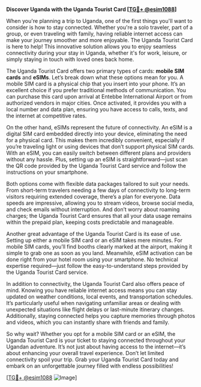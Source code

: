 **Discover Uganda with the Uganda Tourist Card [[TG💪+ @esim1088](https://t.me/s/esim1088)]**

When you're planning a trip to Uganda, one of the first things you'll want to consider is how to stay connected. Whether you're a solo traveler, part of a group, or even traveling with family, having reliable internet access can make your journey smoother and more enjoyable. The Uganda Tourist Card is here to help! This innovative solution allows you to enjoy seamless connectivity during your stay in Uganda, whether it's for work, leisure, or simply staying in touch with loved ones back home.

The Uganda Tourist Card offers two primary types of cards: **mobile SIM cards** and **eSIMs**. Let’s break down what these options mean for you. A mobile SIM card is a physical chip that you insert into your phone. It’s an excellent choice if you prefer traditional methods of communication. You can purchase this card upon arrival at Entebbe International Airport or from authorized vendors in major cities. Once activated, it provides you with a local number and data plan, ensuring you have access to calls, texts, and the internet at competitive rates.

On the other hand, eSIMs represent the future of connectivity. An eSIM is a digital SIM card embedded directly into your device, eliminating the need for a physical card. This makes them incredibly convenient, especially if you’re traveling light or using devices that don’t support physical SIM cards. With an eSIM, you can easily switch between different plans and providers without any hassle. Plus, setting up an eSIM is straightforward—just scan the QR code provided by the Uganda Tourist Card service and follow the instructions on your smartphone.

Both options come with flexible data packages tailored to suit your needs. From short-term travelers needing a few days of connectivity to long-term visitors requiring extended coverage, there’s a plan for everyone. Data speeds are impressive, allowing you to stream videos, browse social media, and check emails without interruption. And don’t worry about roaming charges; the Uganda Tourist Card ensures that all your data usage remains within the prepaid plan, keeping costs predictable and manageable.

Another great advantage of the Uganda Tourist Card is its ease of use. Setting up either a mobile SIM card or an eSIM takes mere minutes. For mobile SIM cards, you’ll find booths clearly marked at the airport, making it simple to grab one as soon as you land. Meanwhile, eSIM activation can be done right from your hotel room using your smartphone. No technical expertise required—just follow the easy-to-understand steps provided by the Uganda Tourist Card service.

In addition to connectivity, the Uganda Tourist Card also offers peace of mind. Knowing you have reliable internet access means you can stay updated on weather conditions, local events, and transportation schedules. It’s particularly useful when navigating unfamiliar areas or dealing with unexpected situations like flight delays or last-minute itinerary changes. Additionally, staying connected helps you capture memories through photos and videos, which you can instantly share with friends and family.

So why wait? Whether you opt for a mobile SIM card or an eSIM, the Uganda Tourist Card is your ticket to staying connected throughout your Ugandan adventure. It’s not just about having access to the internet—it’s about enhancing your overall travel experience. Don’t let limited connectivity spoil your trip. Grab your Uganda Tourist Card today and embark on an unforgettable journey filled with endless possibilities!

[[TG💪+ @esim1088](https://t.me/s/esim1088) ![Image](https://i.postimg.cc/Y0z9fWf4/image.png)]